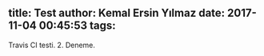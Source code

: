 title: Test
author: Kemal Ersin Yılmaz
date: 2017-11-04 00:45:53
tags:
---
Travis CI testi. 2. Deneme.